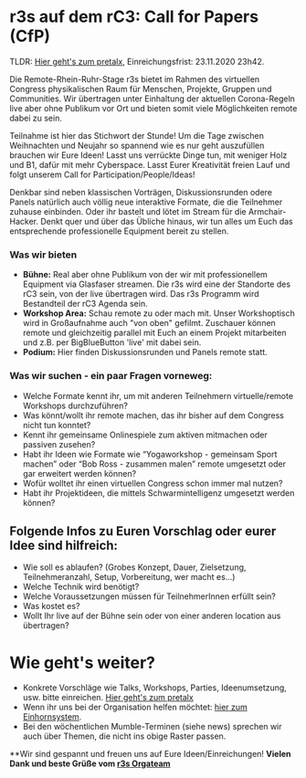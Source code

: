# r3s auf dem rC3: Call for Papers (CfP) 
TLDR: [Hier geht's zum pretalx](https://pretalx.rc3.studio/rc3-channels-2020/), Einreichungsfrist: 23.11.2020 23h42.  

Die Remote-Rhein-Ruhr-Stage r3s bietet im Rahmen des virtuellen Congress physikalischen Raum für Menschen, Projekte, Gruppen und Communities. Wir übertragen unter Einhaltung der aktuellen Corona-Regeln live aber ohne Publikum vor Ort und bieten somit viele Möglichkeiten remote dabei zu sein. 

Teilnahme ist hier das Stichwort der Stunde! 
Um die Tage zwischen Weihnachten und Neujahr so spannend wie es nur geht auszufüllen brauchen wir Eure Ideen!
Lasst uns verrückte Dinge tun, mit weniger Holz und B1, dafür mit mehr Cyberspace. Lasst Eurer Kreativität freien Lauf und folgt unserem Call for Participation/People/Ideas!

Denkbar sind neben klassischen Vorträgen, Diskussionsrunden odere Panels natürlich auch völlig neue interaktive Formate, die die Teilnehmer zuhause einbinden. Oder ihr bastelt und lötet im Stream für die Armchair-Hacker. Denkt quer und über das Übliche hinaus, wir tun alles um Euch das entsprechende professionelle Equipment bereit zu stellen.

### Was wir bieten
- **Bühne:** Real aber ohne Publikum von der wir mit professionellem Equipment via Glasfaser streamen. Die r3s wird eine der Standorte des rC3 sein, von der live übertragen wird. Das r3s Programm wird Bestandteil der rC3 Agenda sein.
- **Workshop Area:** Schau remote zu oder mach mit. Unser Workshoptisch wird in Großaufnahme auch "von oben" gefilmt. Zuschauer können remote und gleichzeitig parallel mit Euch an einem Projekt mitarbeiten und z.B. per BigBlueButton 'live' mit dabei sein. 
- **Podium:** Hier finden Diskussionsrunden und Panels remote statt.

### Was wir suchen - ein paar Fragen vorneweg:
- Welche Formate kennt ihr, um mit anderen Teilnehmern virtuelle/remote Workshops durchzuführen? 
- Was könnt/wollt ihr remote machen, das ihr bisher auf dem Congress nicht tun konntet? 
- Kennt ihr gemeinsame Onlinespiele zum aktiven mitmachen oder passiven zusehen?
- Habt ihr Ideen wie Formate wie “Yogaworkshop - gemeinsam Sport machen” oder “Bob Ross - zusammen malen” remote umgesetzt oder gar erweitert werden können?
- Wofür wolltet ihr einen virtuellen Congress schon immer mal nutzen?
- Habt ihr Projektideen, die mittels Schwarmintelligenz umgesetzt werden können?

## Folgende Infos zu Euren Vorschlag oder eurer Idee sind hilfreich:
- Wie soll es ablaufen? (Grobes Konzept, Dauer, Zielsetzung, Teilnehmeranzahl, Setup, Vorbereitung, wer macht es...)
- Welche Technik wird benötigt?
- Welche Voraussetzungen müssen für TeilnehmerInnen erfüllt sein?
- Was kostet es?
- Wollt Ihr live auf der Bühne sein oder von einer anderen location aus übertragen?

# Wie geht's weiter?
- Konkrete Vorschläge wie Talks, Workshops, Parties, Ideenumsetzung, usw. bitte einreichen. [Hier geht's zum pretalx](https://pretalx.rc3.studio/rc3-channels-2020/)   
- Wenn ihr uns bei der Organisation helfen möchtet: [hier zum Einhornsystem](https://einhorn.r3s.nrw).
- Bei den wöchentlichen Mumble-Terminen (siehe news) sprechen wir auch über Themen, die nicht ins obige Raster passen.

**Wir sind gespannt und freuen uns auf Eure Ideen/Einreichungen! 
**Vielen Dank und beste Grüße vom [r3s Orgateam](mailto:orga@r3s.nrw)**

